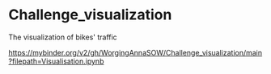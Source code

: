 # Challenge_visualization
The visualization of bikes' traffic


https://mybinder.org/v2/gh/WorgingAnnaSOW/Challenge_visualization/main?filepath=Visualisation.ipynb
